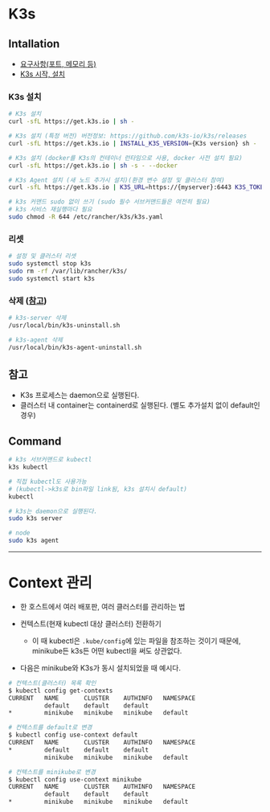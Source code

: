 # K3s

## Intallation

- [요구사항(포트, 메모리 등)](https://docs.k3s.io/installation/requirements)
- [K3s 시작, 설치](https://docs.k3s.io/quick-start)

### K3s 설치

```sh
# K3s 설치
curl -sfL https://get.k3s.io | sh -

# K3s 설치 (특정 버전) 버전정보: https://github.com/k3s-io/k3s/releases
curl -sfL https://get.k3s.io | INSTALL_K3S_VERSION={K3s version} sh -

# K3s 설치 (docker를 K3s의 컨테이너 런타임으로 사용, docker 사전 설치 필요)
curl -sfL https://get.k3s.io | sh -s - --docker

# K3s Agent 설치 (새 노드 추가시 설치)(환경 변수 설정 및 클러스터 참여)
curl -sfL https://get.k3s.io | K3S_URL=https://{myserver}:6443 K3S_TOKEN={mynodetoken} sh -

# k3s 커맨드 sudo 없이 쓰기 (sudo 필수 서브커맨드들은 여전히 필요)
# k3s 서비스 재실행마다 필요
sudo chmod -R 644 /etc/rancher/k3s/k3s.yaml
```

### 리셋

```sh
# 설정 및 클러스터 리셋
sudo systemctl stop k3s
sudo rm -rf /var/lib/rancher/k3s/
sudo systemctl start k3s
```

### 삭제 ([참고](https://docs.k3s.io/installation/uninstall))

```sh
# k3s-server 삭제
/usr/local/bin/k3s-uninstall.sh

# k3s-agent 삭제
/usr/local/bin/k3s-agent-uninstall.sh
```

## 참고

- K3s 프로세스는 daemon으로 실행된다.
- 클러스터 내 container는 containerd로 실행된다. (별도 추가설치 없이 default인 경우)

## Command

```sh
# k3s 서브커맨드로 kubectl
k3s kubectl

# 직접 kubectl도 사용가능
# (kubectl->k3s로 bin파일 link됨, k3s 설치시 default)
kubectl
```

```sh
# k3s는 daemon으로 실행된다.
sudo k3s server

# node
sudo k3s agent
```

---
# Context 관리

- 한 호스트에서 여러 배포판, 여러 클러스터를 관리하는 법
- 컨텍스트(현재 kubectl 대상 클러스터) 전환하기
  - 이 때 kubectl은 `.kube/config`에 있는 파일을 참조하는 것이기 때문에, minikube든 k3s든 어떤 kubectl을 써도 상관없다.

- 다음은 minikube와 K3s가 동시 설치되었을 때 예시다.

```sh
# 컨텍스트(클러스터) 목록 확인
$ kubectl config get-contexts
CURRENT   NAME       CLUSTER    AUTHINFO   NAMESPACE
          default    default    default
*         minikube   minikube   minikube   default
```

```sh
# 컨텍스트를 default로 변경
$ kubectl config use-context default
CURRENT   NAME       CLUSTER    AUTHINFO   NAMESPACE
*         default    default    default
          minikube   minikube   minikube   default
```

```sh
# 컨텍스트를 minikube로 변경
$ kubectl config use-context minikube
CURRENT   NAME       CLUSTER    AUTHINFO   NAMESPACE
          default    default    default
*         minikube   minikube   minikube   default
```